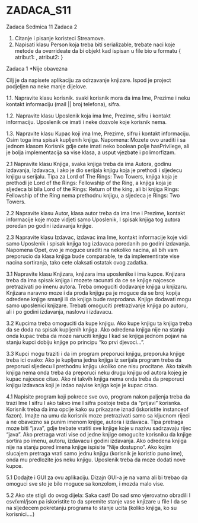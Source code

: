 # ZADACA_S11
Zadaca Sedmica 11
Zadaca 2

1) Citanje i pisanje koristeci Streamove. 
2) Napisati klasu Person koja treba biti serializable, trebate naci koje metode da overrideate da bi objekt kad ispisan u file bio u formatu { atribut1: <vrijednost>, atribut2: <vrijednost2> }


Zadaca 1
*Nije obavezna

Cilj je da napisete aplikaciju za odrzavanje knjizare.
Ispod je project podjeljen na neke manje dijelove.
 
1.1. Napravite klasu korisnik. svaki korisnik mora da ima Ime, 
Prezime i neku kontakt informaciju (mail || broj telefona), sifra.

1.2. Napravite klasu Uposlenik koja ima Ime, Prezime, sifru i kontakt informaciju. 
Uposlenik ce imati i neke dozvole koje korisnik nema.

1.3.  Napravite klasu Kupac koji ima Ime, Prezime, sifru i kontakt informaciju.
Osim toga ima spisak kupljenih knjiga.
Napomena:
Mozete ovo uraditi i sa jednom klasom Korisnik gdje cete imati neko boolean polje hasPrivilege, 
ali je bolja implementacija sa vise klasa, a usput vjezbate i polimorfizam.

2.1   Napravite klasu Knjiga, svaka knjiga treba da ima Autora, godinu izdavanja, Izdavaca, 
i ako je dio serijala knjigu koja je prethodi i sljedecu knjigu u serijalu. 
Tipa za Lord of The Rings: Two Towers, knjiga koja je prethodi je Lord of the Rings: Fellowship of the Ring, 
a knjiga koja je sljedeca bi bila Lord of the Rings: 
Return of the king, ali bi knjiga Rings: Fellowship of the Ring nema prethodnu knjigu, a sljedeca je Rings: Two Towers.

2.2   Napravite klasu Autor, klasa autor treba da ima Ime i Prezime,
kontakt informacije koje moze vidjeti samo Uposlenik, I spisak knjiga tog autora poredan po godini izdavanja knjige.

2.3   Napravite klasu Izdavac, izdavac ima Ime, kontakt informacije koje vidi samo 
Uposlenik i spisak knjiga tog izdavaca poredanih po godini izdavanja. 
Napomena
Opet, ovo je moguce uraditi na nekoliko nacina, ali bih vam preporucio da klasa knjiga bude comparable,
te da implementirate vise nacina sortiranja, tako cete olaksati ostatak ovog zadatka.

3.1   Napravite klasu Knjizara, knjizara ima uposlenike i ima kupce. Knjizara treba da ima spisak knjiga 
i mozete racunati da ce se knjige najcesce pretrazivati po imenu autora. Treba omoguciti dodavanje knjiga u knjizaru. Knjizara naravno moze i da proda knjigu pa je moguce da se broj kopija odredene knjige smanji ili da knjiga bude rasprodana. Knjige dodavati mogu samo uposlenici knjizare. Trebati omoguciti pretrazivanje knjiga po autoru, ali i po godini izdavanja, naslovu i izdavacu.

3.2   Kupcima treba omoguciti da kupe knjigu. Ako kupe knjigu ta knjiga treba da se doda na spisak
kupljenih knjiga. Ako odredena knjiga nije na stanju onda kupac treba da moze naruciti knjigu 
I kad se knjiga jednom pojavi na stanju kupci dobiju knjige po principu “ko prvi djevoci…”.


3.3   Kupci mogu traziti i da im program preporuci knjigu, preporuka knjige treba ici ovako: 
Ako je kupljena jedna knjiga iz serijala program treba da preporuci sljedecu I prethodnu knjigu
ukoliko one nisu procitane. Ako takvih knjiga nema onda treba da preporuci neku drugu knjigu od
autora kojeg je kupac najcesce citao. Ako ni takvih knjiga nema onda treba da preporuci knjigu 
izdavaca koji je izdao najvise knjiga koje je kupac citao.

4.1   Napisite program koji pokrece sve ovo, program nakon paljenja treba da trazi Ime I sifru I
ako takvo ime I sifra postoje treba da “prijavi” korisnka. Korisnik treba da ima opcije kako su 
prikazane iznad (iskoristite instanceof fazon). Imajte na umu da korisnik moze pretrazivati samo 
sa kljucnom rijeci a ne obavezno sa punim imenom knjige, autora i izdavaca. Tipa pretraga moze biti
“java”, gdje trebate vratiti sve knjige koje u nazivu sadrzavaju rijec “java”. Ako pretraga vrati
vise od jedne knjige omogucite korisniku da knjige sortira po imenu, autoru, izdavacu i godini 
izdavanja. Ako odredena knjiga nije na stanju pored imena knjige ispisite “Nije dostupno”. 
Ako kojim slucajem pretraga vrati samo jednu knjigu (korisnik je koristio puno ime), onda mu
predlozite jos neku knjigu. Uposlenik treba da moze dodati nove kupce.

5.1   Dodajte i GUI za ovu aplikaciju. Dizajn GUI-a je na vama ali bi trebao da omoguci sve sto
je bilo moguce sa konzolom, i mozda malo vise.

5.2   Ako ste stigli do ovog dijela: Saka cast! Do sad smo vjerovatno obradili I csv/xml/json pa 
iskoristite to da spremite stanje vase knjizare u file I da se na sljedecem pokretanju programa
to stanje ucita (koliko knjiga, ko su korisnici….)
